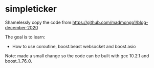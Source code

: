 # simpleticker

Shamelessly copy the code from https://github.com/madmongo1/blog-december-2020

The goal is to learn:

- How to use coroutine, boost.beast websocket and boost.asio

Note: made a small change so the code can be built with gcc 10.2.1 and boost_1_76_0.

